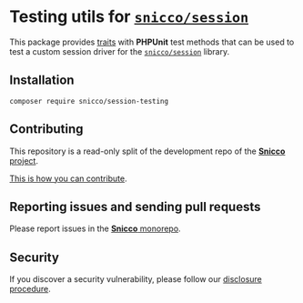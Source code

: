 # Testing utils for [`snicco/session`](https://github.com/sniccowp/session)

This package provides [traits](src) with **PHPUnit** test methods that can be 
used to test a custom session driver for the [`snicco/session`](https://github.com/sniccowp/session) library.

## Installation

```shell
composer require snicco/session-testing
```

## Contributing

This repository is a read-only split of the development repo of the
[**Snicco** project](https://github.com/sniccowp/sniccowp).

[This is how you can contribute](https://github.com/sniccowp/sniccowp/blob/master/CONTRIBUTING.md).

## Reporting issues and sending pull requests

Please report issues in the
[**Snicco** monorepo](https://github.com/sniccowp/sniccowp/blob/master/CONTRIBUTING.md##using-the-issue-tracker).

## Security

If you discover a security vulnerability, please follow
our [disclosure procedure](https://github.com/sniccowp/sniccowp/blob/master/SECURITY.md).
